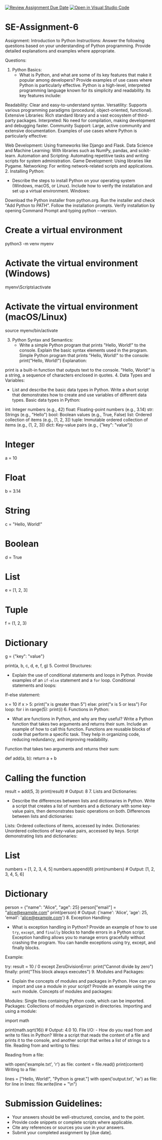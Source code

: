 [![Review Assignment Due Date](https://classroom.github.com/assets/deadline-readme-button-22041afd0340ce965d47ae6ef1cefeee28c7c493a6346c4f15d667ab976d596c.svg)](https://classroom.github.com/a/WfNmjXUk)
[![Open in Visual Studio Code](https://classroom.github.com/assets/open-in-vscode-2e0aaae1b6195c2367325f4f02e2d04e9abb55f0b24a779b69b11b9e10269abc.svg)](https://classroom.github.com/online_ide?assignment_repo_id=15438150&assignment_repo_type=AssignmentRepo)
# SE-Assignment-6
 Assignment: Introduction to Python
Instructions:
Answer the following questions based on your understanding of Python programming. Provide detailed explanations and examples where appropriate.

 Questions:

1. Python Basics:
   - What is Python, and what are some of its key features that make it popular among developers? Provide examples of use cases where Python is particularly effective.
Python is a high-level, interpreted programming language known for its simplicity and readability. Its key features include:

Readability: Clear and easy-to-understand syntax.
Versatility: Supports various programming paradigms (procedural, object-oriented, functional).
Extensive Libraries: Rich standard library and a vast ecosystem of third-party packages.
Interpreted: No need for compilation, making development and debugging faster.
Community Support: Large, active community and extensive documentation.
Examples of use cases where Python is particularly effective:

Web Development: Using frameworks like Django and Flask.
Data Science and Machine Learning: With libraries such as NumPy, pandas, and scikit-learn.
Automation and Scripting: Automating repetitive tasks and writing scripts for system administration.
Game Development: Using libraries like Pygame.
Networking: For writing network-related scripts and applications.
2. Installing Python:
   - Describe the steps to install Python on your operating system (Windows, macOS, or Linux). Include how to verify the installation and set up a virtual environment.
Windows:

Download the Python installer from python.org.
Run the installer and check "Add Python to PATH".
Follow the installation prompts.
Verify installation by opening Command Prompt and typing python --version.
# Create a virtual environment
python3 -m venv myenv

# Activate the virtual environment (Windows)
myenv\Scripts\activate

# Activate the virtual environment (macOS/Linux)
source myenv/bin/activate

3. Python Syntax and Semantics:
   - Write a simple Python program that prints "Hello, World!" to the console. Explain the basic syntax elements used in the program.
Simple Python program that prints "Hello, World!" to the console:
print("Hello, World!")
Explanation:

print is a built-in function that outputs text to the console.
"Hello, World!" is a string, a sequence of characters enclosed in quotes.
4. Data Types and Variables:
   - List and describe the basic data types in Python. Write a short script that demonstrates how to create and use variables of different data types.
Basic data types in Python:

int: Integer numbers (e.g., 42)
float: Floating-point numbers (e.g., 3.14)
str: Strings (e.g., "Hello")
bool: Boolean values (e.g., True, False)
list: Ordered collection of items (e.g., [1, 2, 3])
tuple: Immutable ordered collection of items (e.g., (1, 2, 3))
dict: Key-value pairs (e.g., {"key": "value"})
# Integer
a = 10

# Float
b = 3.14

# String
c = "Hello, World!"

# Boolean
d = True

# List
e = [1, 2, 3]

# Tuple
f = (1, 2, 3)

# Dictionary
g = {"key": "value"}

print(a, b, c, d, e, f, g)
5. Control Structures:
   - Explain the use of conditional statements and loops in Python. Provide examples of an `if-else` statement and a `for` loop.
Conditional statements and loops:

If-else statement:

x = 10
if x > 5:
    print("x is greater than 5")
else:
    print("x is 5 or less")
For loop:
for i in range(5):
    print(i)
6. Functions in Python:
   - What are functions in Python, and why are they useful? Write a Python function that takes two arguments and returns their sum. Include an example of how to call this function.
Functions are reusable blocks of code that perform a specific task. They help in organizing code, reducing redundancy, and improving readability.

Function that takes two arguments and returns their sum:

def add(a, b):
    return a + b

# Calling the function
result = add(5, 3)
print(result)  # Output: 8
7. Lists and Dictionaries:
   - Describe the differences between lists and dictionaries in Python. Write a script that creates a list of numbers and a dictionary with some key-value pairs, then demonstrates basic operations on both.
Differences between lists and dictionaries:

Lists: Ordered collections of items, accessed by index.
Dictionaries: Unordered collections of key-value pairs, accessed by keys.
Script demonstrating lists and dictionaries:

# List
numbers = [1, 2, 3, 4, 5]
numbers.append(6)
print(numbers)  # Output: [1, 2, 3, 4, 5, 6]

# Dictionary
person = {"name": "Alice", "age": 25}
person["email"] = "alice@example.com"
print(person)  # Output: {'name': 'Alice', 'age': 25, 'email': 'alice@example.com'}
8. Exception Handling:
   - What is exception handling in Python? Provide an example of how to use `try`, `except`, and `finally` blocks to handle errors in a Python script.
Exception handling allows you to manage errors gracefully without crashing the program. You can handle exceptions using try, except, and finally blocks.

Example:

try:
    result = 10 / 0
except ZeroDivisionError:
    print("Cannot divide by zero")
finally:
    print("This block always executes")
9. Modules and Packages:
   - Explain the concepts of modules and packages in Python. How can you import and use a module in your script? Provide an example using the `math` module.
Concepts of modules and packages:

Modules: Single files containing Python code, which can be imported.
Packages: Collections of modules organized in directories.
Importing and using a module:

import math

print(math.sqrt(16))  # Output: 4.0
10. File I/O:
    - How do you read from and write to files in Python? Write a script that reads the content of a file and prints it to the console, and another script that writes a list of strings to a file.
Reading from and writing to files:

Reading from a file:

with open('example.txt', 'r') as file:
    content = file.read()
    print(content)
Writing to a file:

lines = ["Hello, World!", "Python is great."]
with open('output.txt', 'w') as file:
    for line in lines:
        file.write(line + "\n")
# Submission Guidelines:
- Your answers should be well-structured, concise, and to the point.
- Provide code snippets or complete scripts where applicable.
- Cite any references or sources you use in your answers.
- Submit your completed assignment by [due date].


